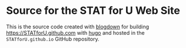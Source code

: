 # Source for the STAT for U Web Site

This is the source code created with [blogdown](https://bookdown.org/yihui/blogdown/) for building https://STATforU.github.com with [hugo](https://gohugo.io) and hosted in the `STATforU.github.io` GitHub repository.
